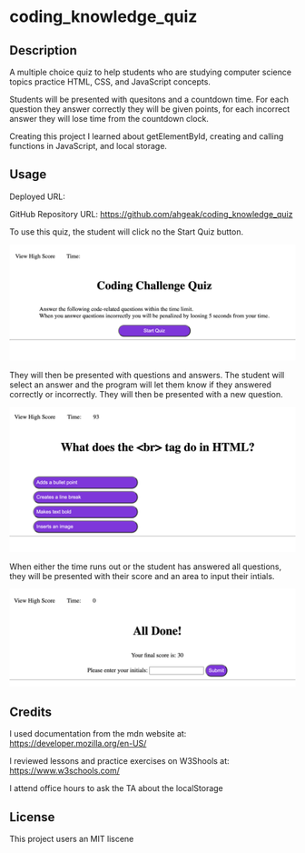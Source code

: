 # coding_knowledge_quiz

## Description

A multiple choice quiz to help students who are studying computer science topics practice HTML, CSS, and JavaScript concepts.

Students will be presented with quesitons and a countdown time. For each question they answer correctly they will be given points, for each incorrect answer they will lose time from the countdown clock.

Creating this project I learned about getElementById, creating and calling functions in JavaScript, and local storage.

## Usage

Deployed URL: 

GitHub Repository URL: https://github.com/ahgeak/coding_knowledge_quiz 

To use this quiz, the student will click no the Start Quiz button.

![Start](./assets/images/Start_Screen.png)

They will then be presented with questions and answers. The student will select an answer and the program will let them know if they answered correctly or incorrectly. They will then be presented with a new question.

![QuestionScreen](./assets/images/Question_Screen.png)

When either the time runs out or the student has answered all questions, they will be presented with their score and an area to input their intials.

![EnterIntialsScreen](./assets/images/Enter_Initials.png)

## Credits

I used documentation from the mdn website at: https://developer.mozilla.org/en-US/

I reviewed lessons and practice exercises on W3Shools at: https://www.w3schools.com/

I attend office hours to ask the TA about the localStorage

## License

This project users an MIT liscene